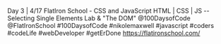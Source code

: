 Day 3 | 4/17
FlatIron School - CSS and JavaScript 
HTML | CSS | JS -- Selecting Single Elements Lab & "The DOM"
@100DaysofCode @FlatIronSchool #100DaysofCode #nikolemaxwell #javascript
#coders #codeLife #webDeveloper #getErDone https://flatironschool.com/ 